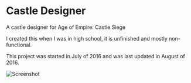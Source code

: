 # Castle Designer

A castle designer for Age of Empire: Castle Siege

I created this when I was in high school, it is unfinished and mostly
non-functional.

This project was started in July of 2016 and was last updated in August of
2016.

![Screenshot](https://i.imgur.com/6yzGP4T.png)
